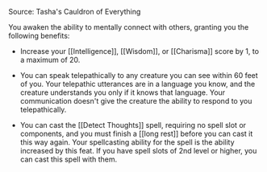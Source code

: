 Source: Tasha's Cauldron of Everything

You awaken the ability to mentally connect with others, granting you the following benefits:

- Increase your [[Intelligence]], [[Wisdom]], or [[Charisma]] score by 1, to a maximum of 20.

- You can speak telepathically to any creature you can see within 60 feet of you. Your telepathic utterances are in a language you know, and the creature understands you only if it knows that language. Your communication doesn't give the creature the ability to respond to you telepathically.

- You can cast the [[Detect Thoughts]] spell, requiring no spell slot or components, and you must finish a [[long rest]] before you can cast it this way again. Your spellcasting ability for the spell is the ability increased by this feat. If you have spell slots of 2nd level or higher, you can cast this spell with them.